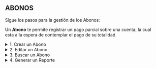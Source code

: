 ## **ABONOS**

Sigue los pasos para la gestión de los Abonos:  

Un **Abono** te permite registrar un pago parcial sobre una cuenta, la cual esta a la espera de contemplar el pago de su totalidad.  

<details><summary class="text-primary">1. Crear un Abono</summary>
        <p>1.1 En la esquina inferior derecha, haz clic en <b>Boton + Rojo</b><span class=" text-danger"><img src="https://logis.com.co/app/img/add.png" width="15%"></span></p>
        <p>1.2 Relaciona el Cliente buscandolo por nombre o número de documento.</p>
        <p>*Si el cliente es nuevo, puedes crearlo dando clic en el <b>icono rojo +</b>, ingresa los datos generales. Al guardar el cliente se relaciona automaticamente con el Abono actual.</p>
        <p>1.3 Haz clic en <b>Continuar</b>. Agrega el detalle del producto y/o servicio.</p>
        <p>1.4 En la pestaña de <b>Pagos y Abonos</b>, registra el monto y forma de pago del Abono.</p>
        <p>1.5 Haz clic en el bóton <b>Guardar</b>.</p>
</details>

<details><summary class="text-primary">2. Editar un Abono</summary>
        <p>2.1 Haz clic derecho sobre el Abono y selecciona la opción <b>Editar</b>.</p>
        <p>2.2 Edita los campos requeridos del Abono. (Monto del Abono, Cliente).</p>
        <p>*Puedes editar el Cliente directamente relacionado.</p>
        <p>2.3 Haz clic en le bóton <b>Guardar</b>.</p>
</details>

<details><summary class="text-primary">3. Buscar un Abono</summary>
        <p>3.1 Haz clic en el icono <b>Buscar</b> (Accesos Directos).</p>
        <p>3.2 Digita la información en el campo por el que deseas buscar un Abono.</p>
        <p>3.4 Visualiza la información en la lista General de Abonos.</p>
</details>

<details><summary class="text-primary">4. Generar un Reporte</summary>
        <p>4.1 Haz clic en el icono <b>Buscar</b> (Accesos Directos).</p>
        <p>4.2 Digita la información en el campo por el que deseas filtrar los Abonos si es necesario.</p>
        <p>4.3 Selecciona el tipo de Reporte a Generar (Productos Bajo Pedido).</p>
        <p>4.4 Haz clic en el bóton de la Impresora.</p>
        <p>4.5 Visualiza la información en la ventana <b>Vista Previa Informes</b>.</p>
</details>